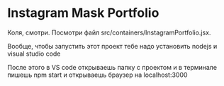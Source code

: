 # Instagram Mask Portfolio

Коля, смотри. Посмотри файл src/containers/InstagramPortfolio.jsx.

Вообще, чтобы запустить этот проект тебе надо установить nodejs и visual studio code

После этого в VS code открываешь папку с проектом и в терминале пишешь npm start и открываешь браузер на localhost:3000